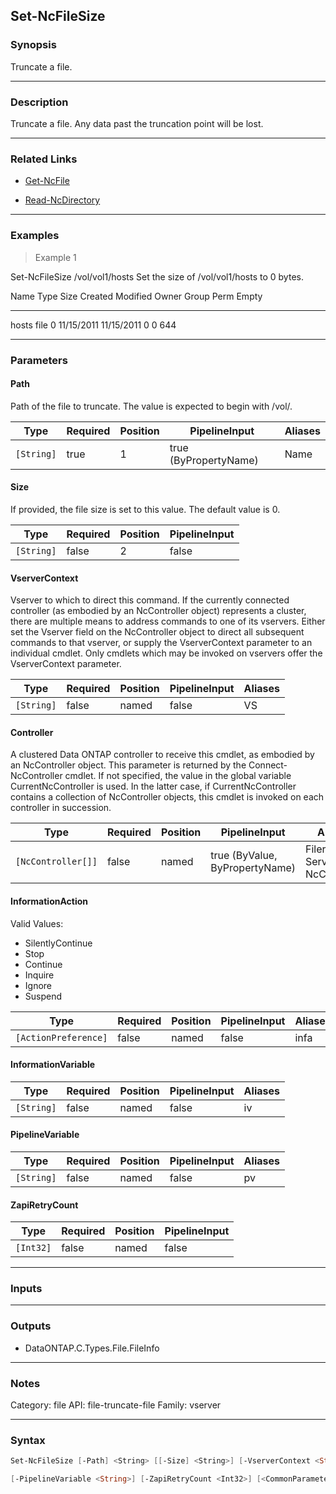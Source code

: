 Set-NcFileSize
--------------

### Synopsis
Truncate a file.

---

### Description

Truncate a file.  Any data past the truncation point will be lost.

---

### Related Links
* [Get-NcFile](Get-NcFile)

* [Read-NcDirectory](Read-NcDirectory)

---

### Examples
> Example 1

Set-NcFileSize /vol/vol1/hosts
Set the size of /vol/vol1/hosts to 0 bytes.

Name  Type Size    Created   Modified Owner Group Perm Empty
----  ---- ----    -------   -------- ----- ----- ---- -----
hosts file    0 11/15/2011 11/15/2011     0     0  644

---

### Parameters
#### **Path**
Path of the file to truncate. The value is expected to begin with /vol/<volumename>.

|Type      |Required|Position|PipelineInput        |Aliases|
|----------|--------|--------|---------------------|-------|
|`[String]`|true    |1       |true (ByPropertyName)|Name   |

#### **Size**
If provided, the file size is set to this value. The default value is 0.

|Type      |Required|Position|PipelineInput|
|----------|--------|--------|-------------|
|`[String]`|false   |2       |false        |

#### **VserverContext**
Vserver to which to direct this command.  If the currently connected controller (as embodied by an NcController object) represents a cluster, there are multiple means to address commands to one of its vservers.  Either set the Vserver field on the NcController object to direct all subsequent commands to that vserver, or supply the VserverContext parameter to an individual cmdlet.  Only cmdlets which may be invoked on vservers offer the VserverContext parameter.

|Type      |Required|Position|PipelineInput|Aliases|
|----------|--------|--------|-------------|-------|
|`[String]`|false   |named   |false        |VS     |

#### **Controller**
A clustered Data ONTAP controller to receive this cmdlet, as embodied by an NcController object.  This parameter is returned by the Connect-NcController cmdlet.  If not specified, the value in the global variable CurrentNcController is used.  In the latter case, if CurrentNcController contains a collection of NcController objects, this cmdlet is invoked on each controller in succession.

|Type              |Required|Position|PipelineInput                 |Aliases                          |
|------------------|--------|--------|------------------------------|---------------------------------|
|`[NcController[]]`|false   |named   |true (ByValue, ByPropertyName)|Filer<br/>Server<br/>NcController|

#### **InformationAction**

Valid Values:

* SilentlyContinue
* Stop
* Continue
* Inquire
* Ignore
* Suspend

|Type                |Required|Position|PipelineInput|Aliases|
|--------------------|--------|--------|-------------|-------|
|`[ActionPreference]`|false   |named   |false        |infa   |

#### **InformationVariable**

|Type      |Required|Position|PipelineInput|Aliases|
|----------|--------|--------|-------------|-------|
|`[String]`|false   |named   |false        |iv     |

#### **PipelineVariable**

|Type      |Required|Position|PipelineInput|Aliases|
|----------|--------|--------|-------------|-------|
|`[String]`|false   |named   |false        |pv     |

#### **ZapiRetryCount**

|Type     |Required|Position|PipelineInput|
|---------|--------|--------|-------------|
|`[Int32]`|false   |named   |false        |

---

### Inputs

---

### Outputs
* DataONTAP.C.Types.File.FileInfo

---

### Notes
Category: file
API: file-truncate-file
Family: vserver

---

### Syntax
```PowerShell
Set-NcFileSize [-Path] <String> [[-Size] <String>] [-VserverContext <String>] [-Controller <NcController[]>] [-InformationAction <ActionPreference>] [-InformationVariable <String>] 
```
```PowerShell
[-PipelineVariable <String>] [-ZapiRetryCount <Int32>] [<CommonParameters>]
```
